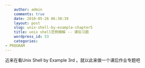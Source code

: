 ```yaml
---
    author: admin
    comments: true
    date: 2010-05-26 06:30:39
    layout: post
    slug: unix-shell-by-example-chapter5
    title: unix shell范例精解 -- 课后习题
    wordpress_id: 53
    categories:
- PROGRAM
---
```

近来在看Unix Shell by Example 3rd  。就以此来做一个课后作业专题吧

